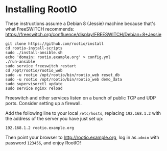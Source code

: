 # Installing RootIO

These instructions assume a Debian 8 (Jessie) machine because that's what
FreeSWITCH recommends:
https://freeswitch.org/confluence/display/FREESWITCH/Debian+8+Jessie

```
git clone https://github.com/rootio/install
cd rootio-install-scripts
sudo ./install-ansible.sh
echo 'domain: rootio.example.org' > config.yml
./run-ansible
sudo service freeswitch restart
cd /opt/rootio/rootio_web
sudo -u rootio /opt/rootio/bin/rootio_web reset_db
sudo -u rootio /opt/rootio/bin/rootio_web demo_data
sudo supervisorctl update
sudo service nginx reload
```

Freeswitch and other services listen on a bunch of public TCP and UDP ports.
Consider setting up a firewall.

Add the following line to your local `/etc/hosts`, replacing `192.168.1.2` with
the address of the server you have just set up:

```
192.168.1.2 rootio.example.org
```

Then point your browser to http://rootio.example.org, log in as `admin` with
password `123456`, and enjoy RootIO!
